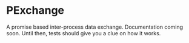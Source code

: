 PExchange
=========

A promise based inter-process data exchange. Documentation coming soon. Until then,
tests should give you a clue on how it works.